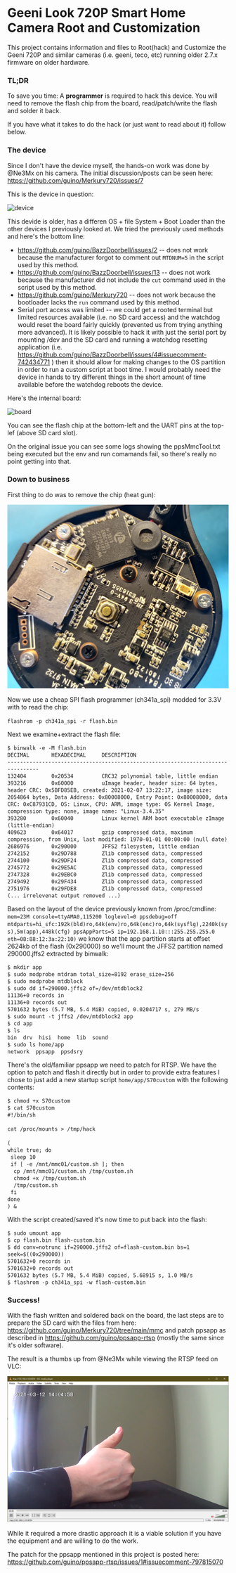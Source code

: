 # Geeni Look 720P Smart Home Camera Root and Customization

This project contains information and files to Root(hack) and Customize the Geeni 720P and similar cameras (i.e. geeni, teco, etc) running older 2.7.x firmware on older hardware.

### TL;DR

To save you time: A **programmer** is required to hack this device. You will need to remove the flash chip from the board, read/patch/write the flash and solder it back. 

If you have what it takes to do the hack (or just want to read about it) follow below.

### The device

Since I don't have the device myself, the hands-on work was done by @Ne3Mx on his camera. The initial discussion/posts can be seen here: https://github.com/guino/Merkury720/issues/7

This is the device in question:

![device](https://user-images.githubusercontent.com/19650964/110670144-a1dbf300-81a7-11eb-9fe5-263b1865ec7a.png)

This devide is older, has a differen OS + file System + Boot Loader than the other devices I previously looked at. We tried the previously used methods and here's the bottom line:

* https://github.com/guino/BazzDoorbell/issues/2 -- does not work because the manufacturer forgot to comment out `MTDNUM=5` in the script used by this method.
* https://github.com/guino/BazzDoorbell/issues/13 -- does not work because the manufacturer did not include the `cut` command used in the script used by this method.
* https://github.com/guino/Merkury720 -- does not work because the bootloader lacks the `run` command used by this method.
* Serial port access was limited -- we could get a rooted terminal but limited resources available (i.e. no SD card access) and the watchdog would reset the board fairly quickly (prevented us from trying anything more advanced). It is likely possible to hack it with just the serial port by mounting /dev and the SD card and running a watchdog resetting application (i.e. https://github.com/guino/BazzDoorbell/issues/4#issuecomment-742434771 ) then it should allow for making changes to the OS partition in order to run a custom script at boot time. I would probably need the device in hands to try different things in the short amount of time available before the watchdog reboots the device.

Here's the internal board:

![board](https://user-images.githubusercontent.com/19650964/110670264-c89a2980-81a7-11eb-8235-ab31543a0e10.png)

You can see the flash chip at the bottom-left and the UART pins at the top-lef (above SD card slot).

On the original issue you can see some logs showing the ppsMmcTool.txt being executed but the env and run comamands fail, so there's really no point getting into that.

### Down to business

First thing to do was to remove the chip (heat gun):

![noflash](https://raw.githubusercontent.com/guino/Geeni720P/master/img/noflash.jpg)

Now we use a cheap SPI flash programmer (ch341a_spi) modded for 3.3V with to read the chip:

`flashrom -p ch341a_spi -r flash.bin`

Next we examine+extract the flash file:

```
$ binwalk -e -M flash.bin
DECIMAL       HEXADECIMAL     DESCRIPTION
--------------------------------------------------------------------------------
132404        0x20534         CRC32 polynomial table, little endian
393216        0x60000         uImage header, header size: 64 bytes, header CRC: 0x5BFD85EB, created: 2021-02-07 13:22:17, image size: 2054864 bytes, Data Address: 0x80008000, Entry Point: 0x80008000, data CRC: 0xC87931CD, OS: Linux, CPU: ARM, image type: OS Kernel Image, compression type: none, image name: "Linux-3.4.35"
393280        0x60040         Linux kernel ARM boot executable zImage (little-endian)
409623        0x64017         gzip compressed data, maximum compression, from Unix, last modified: 1970-01-01 00:00:00 (null date)
2686976       0x290000        JFFS2 filesystem, little endian
2742152       0x29D788        Zlib compressed data, compressed
2744100       0x29DF24        Zlib compressed data, compressed
2745772       0x29E5AC        Zlib compressed data, compressed
2747328       0x29EBC0        Zlib compressed data, compressed
2749492       0x29F434        Zlib compressed data, compressed
2751976       0x29FDE8        Zlib compressed data, compressed
(... irrelevenat output removed ...)
```

Based on the layout of the device previously known from /proc/cmdline: `mem=23M console=ttyAMA0,115200 loglevel=0 ppsdebug=off mtdparts=hi_sfc:192k(bld)ro,64k(env)ro,64k(enc)ro,64k(sysflg),2240k(sys),5m(app),448k(cfg) ppsAppParts=5 ip=192.168.1.10:::255.255.255.0 eth=08:88:12:3a:22:10)` we know that the app partition starts at offset 2624kb of the flash (0x290000) so we'll mount the JFFS2 partition named 290000.jffs2 extracted by binwalk:

```
$ mkdir app
$ sudo modprobe mtdram total_size=8192 erase_size=256
$ sudo modprobe mtdblock
$ sudo dd if=290000.jffs2 of=/dev/mtdblock2
11136+0 records in
11136+0 records out
5701632 bytes (5.7 MB, 5.4 MiB) copied, 0.0204717 s, 279 MB/s
$ sudo mount -t jffs2 /dev/mtdblock2 app
$ cd app
$ ls
bin  drv  hisi  home  lib  sound
$ sudo ls home/app
network  ppsapp  ppsdsry
```

There's the old/familiar ppsapp we need to patch for RTSP. We have the option to patch and flash it directly but in order to provide extra features I chose to just add a new startup script `home/app/S70custom` with the following contents:

```
$ chmod +x S70custom
$ cat S70custom 
#!/bin/sh

cat /proc/mounts > /tmp/hack

(
while true; do
 sleep 10
 if [ -e /mnt/mmc01/custom.sh ]; then
  cp /mnt/mmc01/custom.sh /tmp/custom.sh
  chmod +x /tmp/custom.sh
  /tmp/custom.sh
 fi
done
) &
```

With the script created/saved it's now time to put back into the flash:

```
$ sudo umount app
$ cp flash.bin flash-custom.bin
$ dd conv=notrunc if=290000.jffs2 of=flash-custom.bin bs=1 seek=$((0x290000))
5701632+0 records in
5701632+0 records out
5701632 bytes (5.7 MB, 5.4 MiB) copied, 5.68915 s, 1.0 MB/s
$ flashrom -p ch341a_spi -w flash-custom.bin
```

### Success!

With the flash written and soldered back on the board, the last steps are to prepare the SD card with the files from here: https://github.com/guino/Merkury720/tree/main/mmc and patch ppsapp as described in https://github.com/guino/ppsapp-rtsp (mostly the same since it's older software).

The result is a thumbs up from @Ne3Mx while viewing the RTSP feed on VLC:

![vlc](https://raw.githubusercontent.com/guino/Geeni720P/master/img/VLC.png)

While it required a more drastic approach it is a viable solution if you have the equipment and are willing to do the work.

The patch for the ppsapp mentioned in this project is posted here: https://github.com/guino/ppsapp-rtsp/issues/1#issuecomment-797815070
